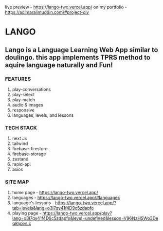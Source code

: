 live preview - https://lango-two.vercel.app/
on my portfolio - https://adimaralimuddin.com/#project-div

# LANGO
## Lango is a Language Learning Web App similar to doulingo. this app implements TPRS method to aquire language naturally and Fun!

### FEATURES
1. play-conversations
2.  play-select 
3.  play-match
4.  audio & images
5.  responsive 
6.  languages, levels, and lessons

### TECH STACK
1. next Js
2. tailwind
3. firebase-firestore
4. firebase-storage
5. zustand
6. rapid-api
7. axios

### SITE MAP
1. home page - https://lango-two.vercel.app/
2. languages - https://lango-two.vercel.app/#languages
3. language's lessons - https://lango-two.vercel.app/?tab=levels&lang=o3I7qy41f4D9c5zdapfo
4. playing page - https://lango-two.vercel.app/play?lang=o3I7qy41f4D9c5zdapfo&level=undefined&lesson=V96NzHSWo3Deq8lp3vLc
